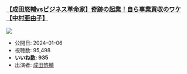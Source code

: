 ### [【成田悠輔vsビジネス革命家】奇跡の起業！自ら事業買収のワケ【中村亜由子】](https://www.youtube.com/watch?v=DiIkg6X3mX0)
[![](https://img.youtube.com/vi/DiIkg6X3mX0/sddefault.jpg)](https://www.youtube.com/watch?v=DiIkg6X3mX0)
-   公開日: 2024-01-06
-   視聴数: 95,498
-   **いいね数: 935**
-   出演者: [成田悠輔](/rehacq_fan/people/成田悠輔 "wikilink")
